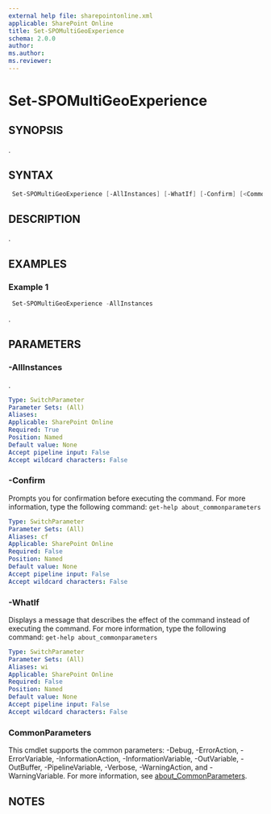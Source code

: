 ```yaml
---
external help file: sharepointonline.xml
applicable: SharePoint Online
title: Set-SPOMultiGeoExperience
schema: 2.0.0
author: 
ms.author: 
ms.reviewer:
---
```


# Set-SPOMultiGeoExperience

## SYNOPSIS

.

## SYNTAX

```powershell
 Set-SPOMultiGeoExperience [-AllInstances] [-WhatIf] [-Confirm] [<CommonParameters>]
```

## DESCRIPTION

.

## EXAMPLES

### Example 1

```powershell
 Set-SPOMultiGeoExperience -AllInstances
```

.

## PARAMETERS

### -AllInstances

.

```yaml
Type: SwitchParameter
Parameter Sets: (All)
Aliases:
Applicable: SharePoint Online
Required: True
Position: Named
Default value: None
Accept pipeline input: False
Accept wildcard characters: False
```

### -Confirm

Prompts you for confirmation before executing the command.
For more information, type the following command: `get-help about_commonparameters`

```yaml
Type: SwitchParameter
Parameter Sets: (All)
Aliases: cf
Applicable: SharePoint Online
Required: False
Position: Named
Default value: None
Accept pipeline input: False
Accept wildcard characters: False
```

### -WhatIf

Displays a message that describes the effect of the command instead of executing the command.
For more information, type the following command: `get-help about_commonparameters`

```yaml
Type: SwitchParameter
Parameter Sets: (All)
Aliases: wi
Applicable: SharePoint Online
Required: False
Position: Named
Default value: None
Accept pipeline input: False
Accept wildcard characters: False
```

### CommonParameters

This cmdlet supports the common parameters: -Debug, -ErrorAction, -ErrorVariable, -InformationAction, -InformationVariable, -OutVariable, -OutBuffer, -PipelineVariable, -Verbose, -WarningAction, and -WarningVariable. For more information, see [about_CommonParameters](https://go.microsoft.com/fwlink/p/?LinkID=113216).

## NOTES
